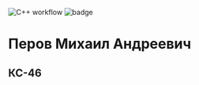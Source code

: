 ![C++ workflow](https://github.com/Mikrikle/studentsDataBase/actions/workflows/c-cpp.yml/badge.svg)
![badge](https://img.shields.io/endpoint?url=https://gist.githubusercontent.com/Mikrikle/93733447c51615ffdae7381601c8438e/raw/Training_2023_main.json)

# Перов Михаил Андреевич
## КС-46

